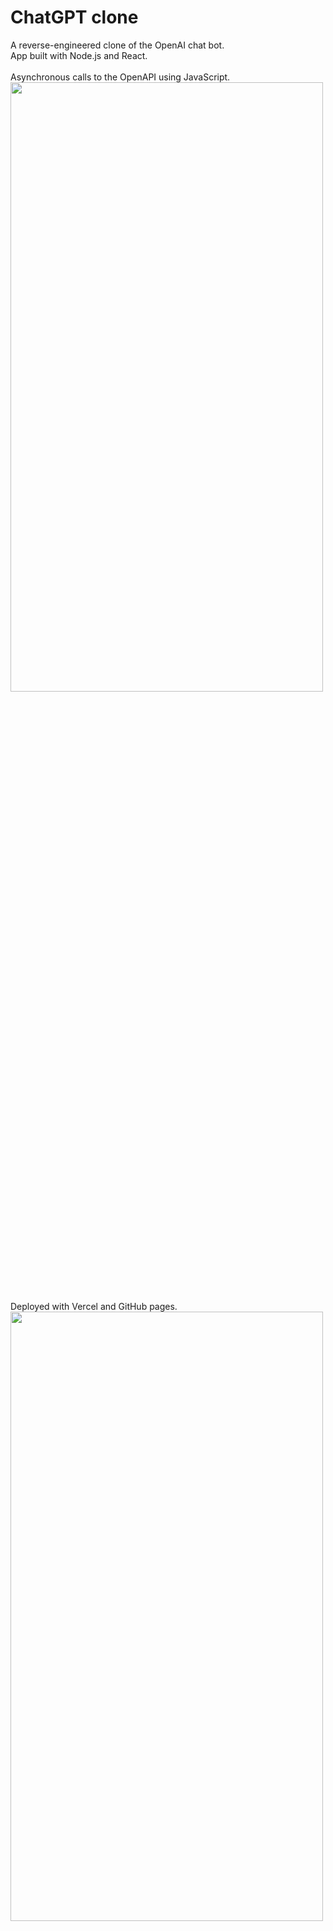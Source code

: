 # ChatGPT clone
A reverse-engineered clone of the OpenAI chat bot. 
<br>App built with Node.js and React. 
<br>
<br>Asynchronous calls to the OpenAPI using JavaScript.
<br>
<a href="#"><img src="https://github.com/kbdv/chagpt-clone/assets/113033203/e652317d-687e-4eee-8c1a-61d996e43075" width="500px" height="50%" /></a>
<br>Deployed with Vercel and GitHub pages.
<br>
<a href="#"><img src="https://github.com/kbdv/chagpt-clone/assets/113033203/e13d36fb-0874-4a35-a9cd-a99ea0b14fa1" width="500px" height="50%" /></a>


<br>Try it out <a href="https://kbdv.github.io/chagpt-clone/">here</a>!
<br>
<a href="#"><img src="https://github.com/kbdv/chagpt-clone/assets/113033203/85668ff2-0036-4a1c-94fd-dbc6c44553fc" width="824px" height="50%" /></a>

